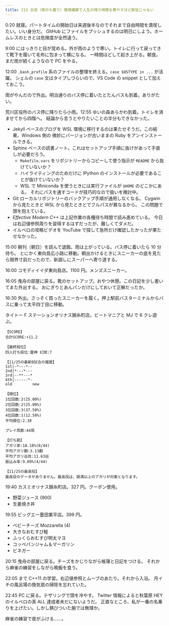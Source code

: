 ```yaml
---
title: 213 日目（雨のち曇り）環境構築で人生の残り時間を費やすほど酔狂じゃない
---
```


0:20 就寝。パートタイムの開始日は来週後半なのでそれまで自由時間を満喫したい。いい身分だ。
GitHub にファイルをプッシュするのは明日にしよう。ホームレスのときとは危険度が全然違う。

9:00 にはっきりと目が覚める。外が雨のようで寒い。トイレに行って戻ってきて靴下を履いて毛布に包まって横になる。
一時間ほどして起き上がる。朝食。まだ雨が続くようなので PC をやる。

12:00 `.bash_profile` 系のファイルの整理を終える。`case $OSTYPE in ...` が活躍。
シェルの `case` 文はタイプしづらいので、VS Code の snippet として加えておこう。

雨がやんだので外出。明治通りのバス停に着いたとたんバスも到着。ありがたい。

荒川区役所のバス停に降りたら小雨。12:55 ゆいの森あらかわ到着。トイレを済ませてから四階へ。
結論から言うとやりたいことの半分もできなかった。

* Jekyll ベースのブログを WSL 環境に移行するのは果たせそうだ。この結果、Windows 側の
  微妙にバージョンが古いままの Ruby をアンインストールできる。
* Sphinx ベースの読書ノート。これはセットアップ手順に抜けがあって手直しが必要だろう。
  * `Makefile.vars` をリポジトリーからコピーして使う指示が `README` から抜けていないか？
  * ハイライティングのためだけに IPython のインストールが必要であることが抜けていないか？
  * WSL で Miniconda を使うときには実行ファイルが `$HOME` のどこかにある。
    それにパスを通すコードが技巧的なので扱いを検討中。
* Git ローカルリポジトリーのバックアップ手順が通用しなくなる。
  Cygwin から見たときと WSL から見たときとでフルパスが異なるから。
  この問題で頭を抱えている。
* *Effective Modern C++* は上記作業の各種待ち時間で読み進めている。
  今日は右辺値参照周りを習得するはずだったが、難しくてダメだ。
* イルベロの攻略ビデオを YouTube で探して急所だけ確認したかったが果たせなかった。

15:00 朝刊（朝日）を読んで退館。雨は上がっている。バス停に着いたら 10 分待ち。
とにかく東向島広小路に移動。朝出かけるときにスニーカーの底を見たら限界寸前だったので、新調しにスーパーへ寄り道する。

16:00 コモディイイダ東向島店。1100 円。メンズスニーカー。

16:05 曳舟の部屋に戻る。靴のセットアップ。おやつ休憩。この日記を少し書いてまた外出する。
おにぎりとあんパンだけにしておいて正解だったか。

16:30 外出。さっそく買ったスニーカーを履く。押上駅前バスターミナルからバスに乗って太平四丁目に移動。

タイトー F ステーションオリナス錦糸町店。ビートマニアと MJ で 6 クレ遊ぶ。

```text
【SCORE】
合計SCORE:+11.2

【最終段位】
四人打ち段位:雷神 幻球:7

【11/25の最新8試合の履歴】
1st|-*---*--
2nd|*---*---
3rd|--**---*
4th|------*-
old         new

【順位】
1位回数:2(25.00%)
2位回数:2(25.00%)
3位回数:3(37.50%)
4位回数:1(12.50%)
平均順位:2.38

プレイ局数:44局

【打ち筋】
アガリ率:18.18%(8/44)
平均アガリ翻:3.13翻
平均アガリ巡目:11.63巡
振込み率:9.09%(4/44)

【11/25の最高役】
最高役のデータがありません。最高役は、跳満以上のアガリが対象となります。
```

19:40 カスミオリナス錦糸町店。327 円。クーポン使用。

* 野菜ジュース (900)
* 生姜焼き丼

19:55 ビッグエー墨田業平店。399 円。

* ベビーチーズ Mozzarella (4)
* 大きなおむすび鮭
* ふっくらおむすび明太マヨ
* コッペパンジャム＆マーガリン
* ビネガー

20:15 曳舟の部屋に戻る。チーズをかじりながら帳簿と日記をつける。
それから麻雀の練習をしながら晩飯を食う。

22:05 まで C++11 の学習。右辺値参照とムーブのあたり。それから入浴。
月イチの風呂場の換気扇の掃除を忘れていた。

22:45 PC に戻る。テザリングで頭を冷やす。
Twitter 情報によると秋葉原 HEY のイルベロの真 ALL 達成者未だにないようだ。
正直なところ、私が一番の名乗りを上げたい。しかし錆びついた腕では無理か。

麻雀の練習で夜がふける……。
